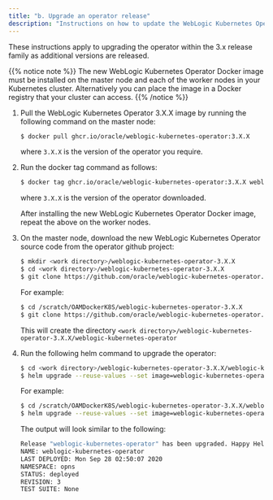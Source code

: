 ```yaml
---
title: "b. Upgrade an operator release"
description: "Instructions on how to update the WebLogic Kubernetes Operator version."
---
```


These instructions apply to upgrading the operator within the 3.x release family as additional versions are released.

{{% notice note %}}
The new WebLogic Kubernetes Operator Docker image must be installed on the master node and each of the worker nodes in your Kubernetes cluster. Alternatively you can place the image in a Docker registry that your cluster can access.
{{% /notice %}}

1. Pull the WebLogic Kubernetes Operator 3.X.X image by running the following command on the master node:

   ```bash
   $ docker pull ghcr.io/oracle/weblogic-kubernetes-operator:3.X.X
   ```
   
   where `3.X.X` is the version of the operator you require.
   
1. Run the docker tag command as follows:

   ```bash
   $ docker tag ghcr.io/oracle/weblogic-kubernetes-operator:3.X.X weblogic-kubernetes-operator:3.X.X
   ```
   
   where `3.X.X` is the version of the operator downloaded.
   

   After installing the new WebLogic Kubernetes Operator Docker image, repeat the above on the worker nodes.
 
1. On the master node, download the new WebLogic Kubernetes Operator source code from the operator github project:

   ```bash
   $ mkdir <work directory>/weblogic-kubernetes-operator-3.X.X
   $ cd <work directory>/weblogic-kubernetes-operator-3.X.X
   $ git clone https://github.com/oracle/weblogic-kubernetes-operator.git --branch v3.X.X 
   ```
   
   For example:

   ```bash
   $ cd /scratch/OAMDockerK8S/weblogic-kubernetes-operator-3.X.X
   $ git clone https://github.com/oracle/weblogic-kubernetes-operator.git --branch v3.X.X 
   ```

   This will create the directory `<work directory>/weblogic-kubernetes-operator-3.X.X/weblogic-kubernetes-operator`
   
1. Run the following helm command to upgrade the operator:   
  
   ```bash
   $ cd <work directory>/weblogic-kubernetes-operator-3.X.X/weblogic-kubernetes-operator
   $ helm upgrade --reuse-values --set image=weblogic-kubernetes-operator:3.X.X --namespace <sample-kubernetes-operator-ns> --wait weblogic-kubernetes-operator kubernetes/charts/weblogic-operator
   ```
  
   For example:
  
   ```bash
   $ cd /scratch/OAMDockerK8S/weblogic-kubernetes-operator-3.X.X/weblogic-kubernetes-operator
   $ helm upgrade --reuse-values --set image=weblogic-kubernetes-operator:3.X.X --namespace opns --wait weblogic-kubernetes-operator kubernetes/charts/weblogic-operator
   ```


   The output will look similar to the following:
   
   ```bash
   Release "weblogic-kubernetes-operator" has been upgraded. Happy Helming!
   NAME: weblogic-kubernetes-operator
   LAST DEPLOYED: Mon Sep 28 02:50:07 2020
   NAMESPACE: opns
   STATUS: deployed
   REVISION: 3
   TEST SUITE: None
   ```
